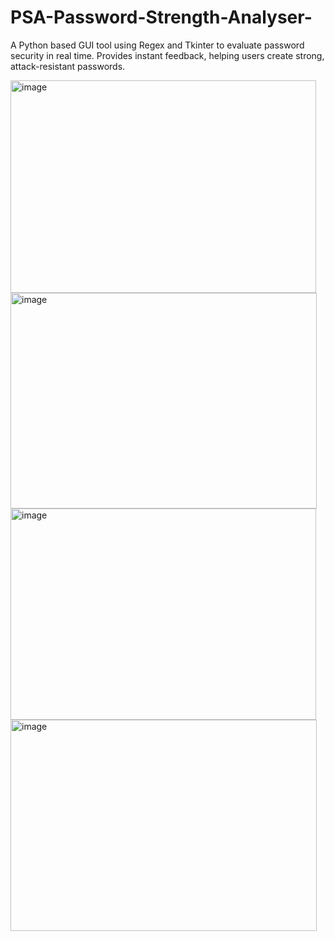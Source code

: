 # PSA-Password-Strength-Analyser-
A Python based GUI tool using Regex and Tkinter to evaluate password security in real time. Provides instant feedback, helping users create strong, attack-resistant passwords.

<img width="489" height="340" alt="image" src="https://github.com/user-attachments/assets/bdf196c8-0557-4f5f-93b1-6108f1ea5e52" />

<img width="490" height="345" alt="image" src="https://github.com/user-attachments/assets/9b16521a-c222-463f-bfb8-e89899464556" />

<img width="489" height="338" alt="image" src="https://github.com/user-attachments/assets/0cc7fb63-e04f-4a4e-98a2-5745e17bcdf6" />

<img width="490" height="338" alt="image" src="https://github.com/user-attachments/assets/c7293c2c-8661-4c29-af23-fe8c72733dfc" />
